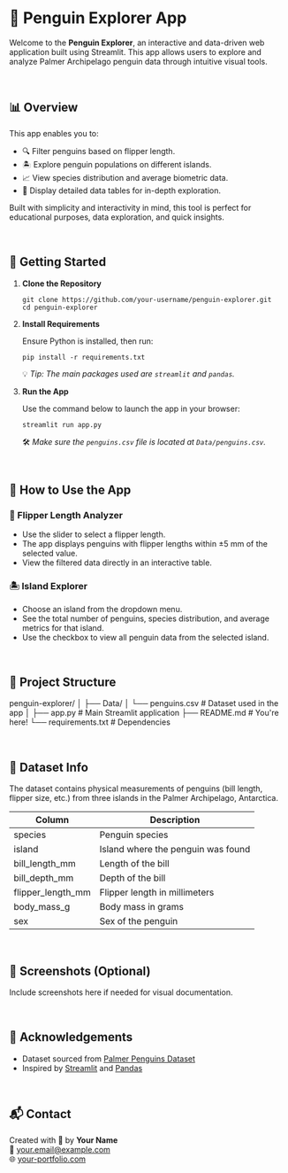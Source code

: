 # 🐧 Penguin Explorer App

Welcome to the **Penguin Explorer**, an interactive and data-driven web application built using Streamlit. This app allows users to explore and analyze Palmer Archipelago penguin data through intuitive visual tools.

<br>

## 📊 Overview

This app enables you to:

- 🔍 Filter penguins based on flipper length.
- 🏝️ Explore penguin populations on different islands.
- 📈 View species distribution and average biometric data.
- 🧾 Display detailed data tables for in-depth exploration.

Built with simplicity and interactivity in mind, this tool is perfect for educational purposes, data exploration, and quick insights.

<br>

## 🚀 Getting Started

1. **Clone the Repository**
    ```
    git clone https://github.com/your-username/penguin-explorer.git
    cd penguin-explorer
    ```

2. **Install Requirements**

    Ensure Python is installed, then run:
    ```
    pip install -r requirements.txt
    ```
    💡 *Tip: The main packages used are `streamlit` and `pandas`.*

3. **Run the App**

    Use the command below to launch the app in your browser:
    ```
    streamlit run app.py
    ```
    🛠 *Make sure the `penguins.csv` file is located at `Data/penguins.csv`.*

<br>

## 🧭 How to Use the App

### 🐧 Flipper Length Analyzer

- Use the slider to select a flipper length.
- The app displays penguins with flipper lengths within ±5 mm of the selected value.
- View the filtered data directly in an interactive table.

### 🏝️ Island Explorer

- Choose an island from the dropdown menu.
- See the total number of penguins, species distribution, and average metrics for that island.
- Use the checkbox to view all penguin data from the selected island.

<br>

## 📂 Project Structure

penguin-explorer/
│
├── Data/
│ └── penguins.csv # Dataset used in the app
│
├── app.py # Main Streamlit application
├── README.md # You're here!
└── requirements.txt # Dependencies


<br>

## 🧠 Dataset Info

The dataset contains physical measurements of penguins (bill length, flipper size, etc.) from three islands in the Palmer Archipelago, Antarctica.

| Column             | Description                        |
|--------------------|------------------------------------|
| species            | Penguin species                    |
| island             | Island where the penguin was found |
| bill_length_mm     | Length of the bill                 |
| bill_depth_mm      | Depth of the bill                  |
| flipper_length_mm  | Flipper length in millimeters      |
| body_mass_g        | Body mass in grams                 |
| sex                | Sex of the penguin                 |

<br>

## 📸 Screenshots (Optional)

Include screenshots here if needed for visual documentation.

<br>

## 🙌 Acknowledgements

- Dataset sourced from [Palmer Penguins Dataset](https://github.com/allisonhorst/palmerpenguins)
- Inspired by [Streamlit](https://streamlit.io/) and [Pandas](https://pandas.pydata.org/)

<br>

## 📬 Contact

Created with 💙 by **Your Name**  
📧 your.email@example.com  
🌐 [your-portfolio.com](https://your-portfolio.com)
